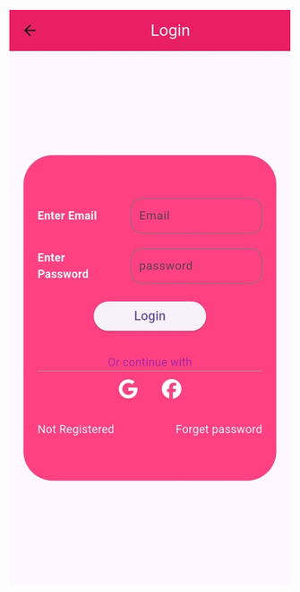 ![Alt text](https://github.com/Fizza111/Notes-app/blob/94712a6e24f12eb4bda57f7e660fe4a1c88b0884/pic1.jpg)
